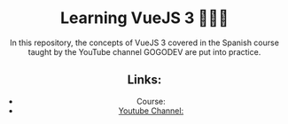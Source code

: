
<div style="text-align: center;">  
  <h1>Learning VueJS 3 👩‍💻🤓 </h1>
  
  <p>    
In this repository, the concepts of VueJS 3 covered in the Spanish course taught by the YouTube channel GOGODEV are put into practice.
  </p>
 

  <h2>Links:</h2>
       <ul>
   <li>Course: <a href='https://www.youtube.com/playlist?list=PLDllzmccetSNgykILXnHMeuO-y-gRcF-i' </li>
     <li>Youtube Channel: <a href='https://www.youtube.com/@GOGODEV' </li>
  </ul>

</div>

